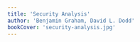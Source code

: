 ```yaml
---
title: 'Security Analysis'
author: 'Benjamin Graham, David L. Dodd'
bookCover: 'security-analysis.jpg'
---
```

